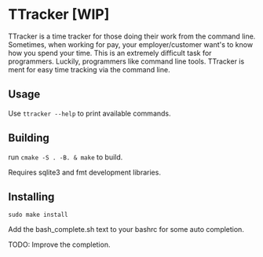 # TTracker [WIP]

TTracker is a time tracker for those doing their work from the command line.
Sometimes, when working for pay, your employer/customer want's to know how you spend your time.
This is an extremely difficult task for programmers. Luckily, programmers like command line tools.
TTracker is ment for easy time tracking via the command line.

## Usage

Use `ttracker --help` to print available commands.

## Building
run `cmake -S . -B. & make` to build.

Requires sqlite3 and fmt development libraries.

## Installing
`sudo make install`

Add the bash\_complete.sh text to your bashrc for some auto completion.

TODO: Improve the completion.

